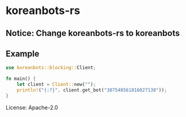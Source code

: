 # koreanbots-rs

## Notice: Change koreanbots-rs to koreanbots

## Example

```rust
use koreanbots::blocking::Client;

fn main() {
    let client = Client::new("");
    println!("{:?}", client.get_bot("387548561816027138"));
}

```

License: Apache-2.0
